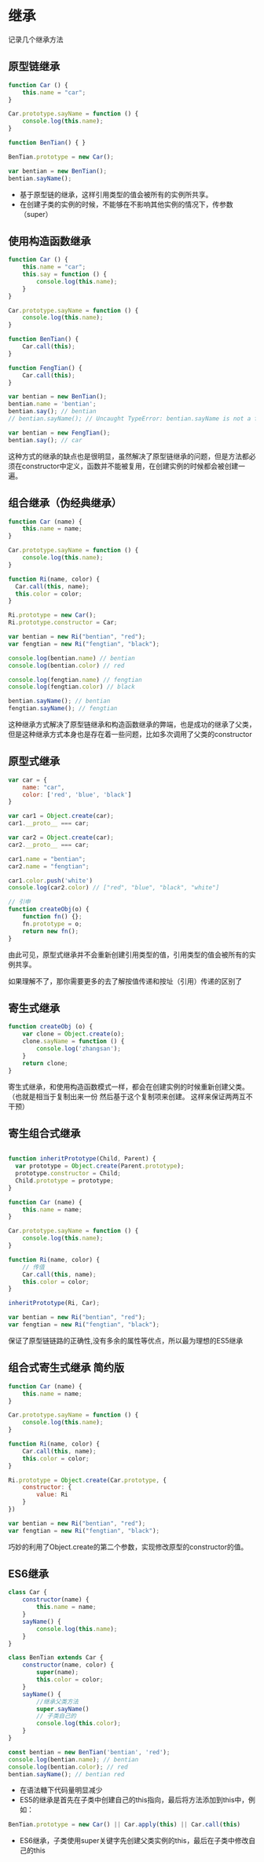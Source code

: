 # 继承

记录几个继承方法

## 原型链继承

```javascript
function Car () {
    this.name = "car";
}

Car.prototype.sayName = function () {
    console.log(this.name);
}

function BenTian() { }

BenTian.prototype = new Car();

var bentian = new BenTian();
bentian.sayName();
```

- 基于原型链的继承，这样引用类型的值会被所有的实例所共享。
- 在创建子类的实例的时候，不能够在不影响其他实例的情况下，传参数（super）

## 使用构造函数继承


```javascript
function Car () {
    this.name = "car";
    this.say = function () {
        console.log(this.name);
    }
}

Car.prototype.sayName = function () {
    console.log(this.name);
}

function BenTian() {
    Car.call(this);
}

function FengTian() {
    Car.call(this);
}

var bentian = new BenTian();
bentian.name = 'bentian';
bentian.say(); // bentian
// bentian.sayName(); // Uncaught TypeError: bentian.sayName is not a function

var bentian = new FengTian();
bentian.say(); // car
```

这种方式的继承的缺点也是很明显，虽然解决了原型链继承的问题，但是方法都必须在constructor中定义，函数并不能被复用，在创建实例的时候都会被创建一遍。

## 组合继承（伪经典继承）

```javascript
function Car (name) {
    this.name = name;
}

Car.prototype.sayName = function () {
    console.log(this.name);
}

function Ri(name, color) {
  Car.call(this, name);
  this.color = color;
}

Ri.prototype = new Car();
Ri.prototype.constructor = Car;

var bentian = new Ri("bentian", "red");
var fengtian = new Ri("fengtian", "black");

console.log(bentian.name) // bentian
console.log(bentian.color) // red

console.log(fengtian.name) // fengtian
console.log(fengtian.color) // black

bentian.sayName(); // bentian
fengtian.sayName(); // fengtian
```

这种继承方式解决了原型链继承和构造函数继承的弊端，也是成功的继承了父类，但是这种继承方式本身也是存在着一些问题，比如多次调用了父类的constructor

## 原型式继承

```javascript
var car = {
    name: "car",
    color: ['red', 'blue', 'black']
}

var car1 = Object.create(car);
car1.__proto__ === car;

var car2 = Object.create(car);
car2.__proto__ === car;

car1.name = "bentian";
car2.name = "fengtian";

car1.color.push('white')
console.log(car2.color) // ["red", "blue", "black", "white"]

// 引申
function createObj(o) {
    function fn() {};
    fn.prototype = o;
    return new fn();
}
```

由此可见，原型式继承并不会重新创建引用类型的值，引用类型的值会被所有的实例共享。

如果理解不了，那你需要更多的去了解按值传递和按址（引用）传递的区别了

## 寄生式继承

```javascript
function createObj (o) {
    var clone = Object.create(o);
    clone.sayName = function () {
        console.log('zhangsan');
    }
    return clone;
}
```

寄生式继承，和使用构造函数模式一样，都会在创建实例的时候重新创建父类。（也就是相当于复制出来一份 然后基于这个复制项来创建。 这样来保证两两互不干预）

## 寄生组合式继承

```javascript

function inheritPrototype(Child, Parent) {
  var prototype = Object.create(Parent.prototype);
  prototype.constructor = Child;
  Child.prototype = prototype;
}

function Car (name) {
    this.name = name;
}

Car.prototype.sayName = function () {
    console.log(this.name);
}

function Ri(name, color) {
    // 传值
    Car.call(this, name);
    this.color = color;
}

inheritPrototype(Ri, Car);

var bentian = new Ri("bentian", "red");
var fengtian = new Ri("fengtian", "black");

```
保证了原型链链路的正确性,没有多余的属性等优点，所以最为理想的ES5继承

## 组合式寄生式继承 简约版

```javascript
function Car (name) {
    this.name = name;
}

Car.prototype.sayName = function () {
    console.log(this.name);
}

function Ri(name, color) {
    Car.call(this, name);
    this.color = color;
}

Ri.prototype = Object.create(Car.prototype, {
    constructor: {
        value: Ri
    }
})

var bentian = new Ri("bentian", "red");
var fengtian = new Ri("fengtian", "black");

```

巧妙的利用了Object.create的第二个参数，实现修改原型的constructor的值。

## ES6继承

```javascript
class Car {
    constructor(name) {
        this.name = name;
    }
    sayName() {
        console.log(this.name);
    }
}

class BenTian extends Car {
    constructor(name, color) {
        super(name);
        this.color = color;
    }
    sayName() {
        //继承父类方法
        super.sayName()
        // 子类自己的
        console.log(this.color);
    } 
}

const bentian = new BenTian('bentian', 'red');
console.log(bentian.name); // bentian
console.log(bentian.color); // red
bentian.sayName(); // bentian red
```

- 在语法糖下代码量明显减少
- ES5的继承是首先在子类中创建自己的this指向，最后将方法添加到this中，例如：
```javascript
BenTian.prototype = new Car() || Car.apply(this) || Car.call(this)
```
- ES6继承，子类使用super关键字先创建父类实例的this，最后在子类中修改自己的this

